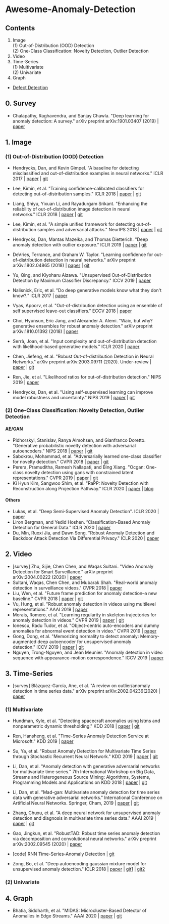 # Awesome-Anomaly-Detection
## Contents
  1. Image \
    (1) Out-of-Distribution (OOD) Detection \
    (2) One-Class Classification: Novelty Detection, Outlier Detection 
  2. Video
  3. Time-Series \
    (1) Multivariate \
    (2) Univariate
  4. Graph

  + [Defect Detection](https://github.com/alina-mj/Awesome-Defect-Detection.git)

## 0. Survey
- Chalapathy, Raghavendra, and Sanjay Chawla. "Deep learning for anomaly detection: A survey." arXiv preprint arXiv:1901.03407 (2019) | [paper](https://arxiv.org/pdf/1901.03407.pdf)

## 1. Image
### (1) Out-of-Distribution (OOD) Detection
- Hendrycks, Dan, and Kevin Gimpel. "A baseline for detecting misclassified and out-of-distribution examples in neural networks." ICLR 2017 | [paper](https://arxiv.org/pdf/1610.02136.pdf) | [git](https://github.com/hendrycks/error-detection.git)
- Lee, Kimin, et al. "Training confidence-calibrated classifiers for detecting out-of-distribution samples." ICLR 2018 | [paper](https://arxiv.org/pdf/1711.09325.pdf) | [git](https://github.com/alinlab/Confident_classifier.git)
- Liang, Shiyu, Yixuan Li, and Rayadurgam Srikant. "Enhancing the reliability of out-of-distribution image detection in neural networks." ICLR 2018 | [paper](https://arxiv.org/pdf/1706.02690.pdf) | [git](https://github.com/facebookresearch/odin.git)
- Lee, Kimin, et al. "A simple unified framework for detecting out-of-distribution samples and adversarial attacks." NeurlPS 2018 | [paper](http://papers.nips.cc/paper/7947-a-simple-unified-framework-for-detecting-out-of-distribution-samples-and-adversarial-attacks.pdf) | [git](https://github.com/pokaxpoka/deep_Mahalanobis_detector.git)
- Hendrycks, Dan, Mantas Mazeika, and Thomas Dietterich. "Deep anomaly detection with outlier exposure." ICLR 2019 | [paper](https://arxiv.org/pdf/1812.04606.pdf) | [git](https://github.com/hendrycks/outlier-exposure.git)

- DeVries, Terrance, and Graham W. Taylor. "Learning confidence for out-of-distribution detection in neural networks." arXiv preprint arXiv:1802.04865 (2018) | [paper](https://arxiv.org/pdf/1802.04865.pdf) | [git](https://github.com/uoguelph-mlrg/confidence_estimation.git)
- Yu, Qing, and Kiyoharu Aizawa. "Unsupervised Out-of-Distribution Detection by Maximum Classifier Discrepancy." ICCV 2019 | [paper](http://openaccess.thecvf.com/content_ICCV_2019/papers/Yu_Unsupervised_Out-of-Distribution_Detection_by_Maximum_Classifier_Discrepancy_ICCV_2019_paper.pdf)
- Nalisnick, Eric, et al. "Do deep generative models know what they don't know?." ICLR 2017 | [paper](https://arxiv.org/pdf/1810.09136.pdf)
- Vyas, Apoorv, et al. "Out-of-distribution detection using an ensemble of self supervised leave-out classifiers." ECCV 2018 | [paper](http://openaccess.thecvf.com/content_ECCV_2018/papers/Apoorv_Vyas_Out-of-Distribution_Detection_Using_ECCV_2018_paper.pdf)
- Choi, Hyunsun, Eric Jang, and Alexander A. Alemi. "Waic, but why? generative ensembles for robust anomaly detection." arXiv preprint arXiv:1810.01392 (2018) | [paper](https://arxiv.org/pdf/1810.01392.pdf)
- Serrà, Joan, et al. "Input complexity and out-of-distribution detection with likelihood-based generative models." ICLR 2020 | [paper](https://arxiv.org/pdf/1909.11480.pdf)
- Chen, Jiefeng, et al. "Robust Out-of-distribution Detection in Neural Networks." arXiv preprint arXiv:2003.09711 (2020). Under-review | [paper](https://arxiv.org/pdf/2003.09711.pdf) | [git](https://github.com/jfc43/robust-ood-detection.git)
- Ren, Jie, et al. "Likelihood ratios for out-of-distribution detection." NIPS 2019 | [paper](http://papers.nips.cc/paper/9611-likelihood-ratios-for-out-of-distribution-detection.pdf)
- Hendrycks, Dan, et al. "Using self-supervised learning can improve model robustness and uncertainty." NIPS 2019 | [paper](https://arxiv.org/pdf/1906.12340.pdf) | [git](https://arxiv.org/pdf/1906.12340.pdf)


### (2) One-Class Classification: Novelty Detection, Outlier Detection
#### AE/GAN
- Pidhorskyi, Stanislav, Ranya Almohsen, and Gianfranco Doretto. "Generative probabilistic novelty detection with adversarial autoencoders." NIPS 2018 | [paper](https://arxiv.org/pdf/1807.02588v2.pdf) | [git](https://github.com/podgorskiy/GPND.git)
- Sabokrou, Mohammad, et al. "Adversarially learned one-class classifier for novelty detection." CVPR 2018 | [paper](http://openaccess.thecvf.com/content_cvpr_2018/papers/Sabokrou_Adversarially_Learned_One-Class_CVPR_2018_paper.pdf) | [git](https://github.com/khalooei/ALOCC-CVPR2018.git)
- Perera, Pramuditha, Ramesh Nallapati, and Bing Xiang. "Ocgan: One-class novelty detection using gans with constrained latent representations." CVPR 2019 | [paper](https://arxiv.org/pdf/1903.08550.pdf) | [git](https://github.com/PramuPerera/OCGAN.git)
- Ki Hyun Kim, Sangwoo Shim, et al. "RaPP: Novelty Detection with Reconstruction along Projection Pathway." ICLR 2020 | [paper](https://openreview.net/pdf?id=HkgeGeBYDB) | [blog](https://kh-kim.github.io/blog/2020/02/18/rapp.html)
#### Others
- Lukas, et al. "Deep Semi-Supervised Anomaly Detection". ICLR 2020 | [paper](https://openreview.net/pdf?id=HkgH0TEYwH)
- Liron Bergman, and Yedid Hoshen. ”Classification-Based Anomaly Detection for General Data." ICLR 2020 | [paper](https://openreview.net/pdf?id=H1lK_lBtvS)
- Du, Min, Ruoxi Jia, and Dawn Song. "Robust Anomaly Detection and Backdoor Attack Detection Via Differential Privacy." ICLR 2020 | [paper](https://openreview.net/pdf?id=SJx0q1rtvS)



## 2. Video
- [survey] Zhu, Sijie, Chen Chen, and Waqas Sultani. "Video Anomaly Detection for Smart Surveillance." arXiv preprint arXiv:2004.00222 (2020) | [paper](https://arxiv.org/pdf/2004.00222.pdf)
- Sultani, Waqas, Chen Chen, and Mubarak Shah. "Real-world anomaly detection in surveillance videos." CVPR 2018 | [paper](http://openaccess.thecvf.com/content_cvpr_2018/papers/Sultani_Real-World_Anomaly_Detection_CVPR_2018_paper.pdf)
- Liu, Wen, et al. "Future frame prediction for anomaly detection–a new baseline." CVPR 2018 | [paper](http://openaccess.thecvf.com/content_cvpr_2018/papers/Liu_Future_Frame_Prediction_CVPR_2018_paper.pdf) | [git](https://github.com/StevenLiuWen/ano_pred_cvpr2018.git)
- Vu, Hung, et al. "Robust anomaly detection in videos using multilevel representations." AAAI 2019 | [paper](https://www.aaai.org/ojs/index.php/AAAI/article/view/4456)
- Morais, Romero, et al. "Learning regularity in skeleton trajectories for anomaly detection in videos." CVPR 2019 | [paper](https://arxiv.org/pdf/1903.03295.pdf) | [git](https://github.com/RomeroBarata/skeleton_based_anomaly_detection.git)
- Ionescu, Radu Tudor, et al. "Object-centric auto-encoders and dummy anomalies for abnormal event detection in video." CVPR 2019 | [paper](http://openaccess.thecvf.com/content_CVPR_2019/papers/Ionescu_Object-Centric_Auto-Encoders_and_Dummy_Anomalies_for_Abnormal_Event_Detection_in_CVPR_2019_paper.pdf)
- Gong, Dong, et al. "Memorizing normality to detect anomaly: Memory-augmented deep autoencoder for unsupervised anomaly detection." ICCV 2019 | [paper](https://arxiv.org/pdf/1904.02639.pdf) | [git](https://github.com/donggong1/memae-anomaly-detection.git)
- Nguyen, Trong-Nguyen, and Jean Meunier. "Anomaly detection in video sequence with appearance-motion correspondence." ICCV 2019 | [paper](http://openaccess.thecvf.com/content_ICCV_2019/papers/Nguyen_Anomaly_Detection_in_Video_Sequence_With_Appearance-Motion_Correspondence_ICCV_2019_paper.pdf)



## 3. Time-Series
- [survey] Blázquez-García, Ane, et al. "A review on outlier/anomaly detection in time series data." arXiv preprint arXiv:2002.04236(2020) | [paper](https://arxiv.org/pdf/2002.04236.pdf)

### (1) Multivariate
- Hundman, Kyle, et al. "Detecting spacecraft anomalies using lstms and nonparametric dynamic thresholding." KDD 2018 | [paper](https://arxiv.org/pdf/1802.04431.pdf) | [git](https://github.com/khundman/telemanom.git)
- Ren, Hansheng, et al. "Time-Series Anomaly Detection Service at Microsoft." KDD 2019 | [paper](https://arxiv.org/pdf/1906.03821.pdf)
- Su, Ya, et al. "Robust Anomaly Detection for Multivariate Time Series through Stochastic Recurrent Neural Network." KDD 2019 | [paper](https://dl.acm.org/doi/10.1145/3292500.3330672) | [git](https://github.com/NetManAIOps/OmniAnomaly.git)
- Li, Dan, et al. "Anomaly detection with generative adversarial networks for multivariate time series." 7th International Workshop on Big Data, Streams and Heterogeneous Source Mining: Algorithms, Systems, Programming Models and Applications on KDD 2018 | [paper](https://arxiv.org/abs/1809.04758) | [git](https://github.com/LiDan456/GAN-AD.git)
- Li, Dan, et al. "Mad-gan: Multivariate anomaly detection for time series data with generative adversarial networks." International Conference on Artificial Neural Networks. Springer, Cham, 2019 | [paper](https://arxiv.org/pdf/1901.04997v1.pdf) | [git](https://github.com/LiDan456/MAD-GANs.git)
- Zhang, Chuxu, et al. "A deep neural network for unsupervised anomaly detection and diagnosis in multivariate time series data." AAAI 2019 | [paper](https://arxiv.org/pdf/1811.08055v1.pdf) | [git](https://github.com/7fantasysz/MSCRED.git)
- Gao, Jingkun, et al. "RobustTAD: Robust time series anomaly detection via decomposition and convolutional neural networks." arXiv preprint arXiv:2002.09545 (2020) | [paper](https://arxiv.org/pdf/2002.09545.pdf)
- [code] RNN Time-Series-Anomaly Detection | [git](https://github.com/chickenbestlover/RNN-Time-series-Anomaly-Detection.git)

- Zong, Bo, et al. "Deep autoencoding gaussian mixture model for unsupervised anomaly detection." ICLR 2018 | [paper](https://openreview.net/forum?id=BJJLHbb0-) | [git1](https://github.com/tnakae/DAGMM.git) | [git2](https://github.com/danieltan07/dagmm)


### (2) Univariate



## 4. Graph
- Bhatia, Siddharth, et al. "MIDAS: Microcluster-Based Detector of Anomalies in Edge Streams." AAAI 2020 | [paper](https://www.comp.nus.edu.sg/~sbhatia/assets/pdf/midas.pdf) | [git](https://www.comp.nus.edu.sg/~sbhatia/assets/pdf/midas.pdf)
